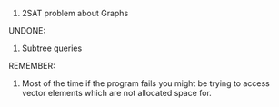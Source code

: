 1. 2SAT problem about Graphs


UNDONE:

1. Subtree queries


REMEMBER:
1. Most of the time if the program fails
you might be trying to access vector elements which are
not allocated space for.